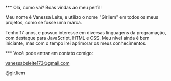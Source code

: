 *** Olá, como vai? Boas vindas ao meu perfil! 

Meu nome é Vanessa Leite, e utilizo o nome "Girliem" em todos os meus projetos, como se fosse uma marca. 

Tenho 17 anos, e possuo interesse em diversas linguagens da programação, com destaque para JavaScript, HTML e CSS. Meu nível ainda é bem iniciante, mas com o tempo irei aprimorar os meus conhecimentos. 

*** Você pode entrar em contato comigo: 

vanessabsleite173@gmail.com 

@gir.liem